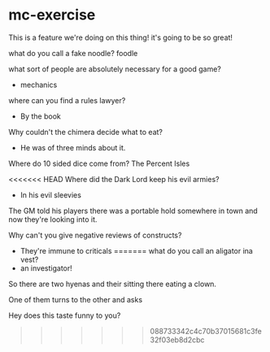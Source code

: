 # mc-exercise

This is a feature we're doing on this thing! it's going to be so great!

what do you call a fake noodle?
foodle

what sort of people are absolutely necessary for a good game?
- mechanics

where can you find a rules lawyer?
- By the book

Why couldn't the chimera decide what to eat?
- He was of three minds about it.

Where do 10 sided dice come from?
The Percent Isles

<<<<<<< HEAD
Where did the Dark Lord keep his evil armies?
- In his evil sleevies

The GM told his players there was a portable hold somewhere in town and now they're looking into it. 

Why can't you give negative reviews of constructs?
- They're immune to criticals
=======
what do you call an aligator ina vest?
- an investigator!

So there are two hyenas and their sitting there eating a clown.

One of them turns to the other and asks

Hey does this taste funny to you?
>>>>>>> 088733342c4c70b37015681c3fe32f03eb8d2cbc
